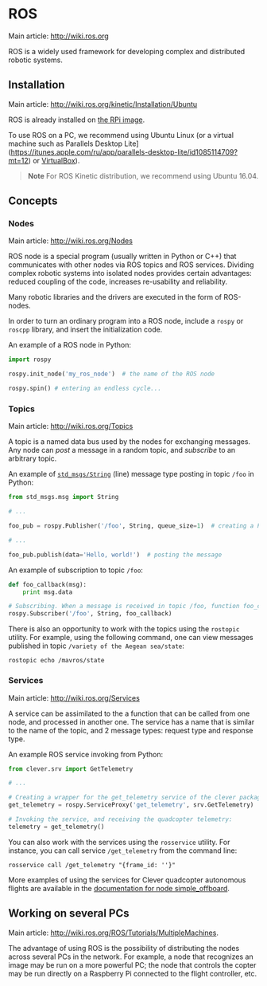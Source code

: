 ROS
===

Main article: http://wiki.ros.org

ROS is a widely used framework for developing complex and distributed robotic systems.

Installation
---

Main article: http://wiki.ros.org/kinetic/Installation/Ubuntu

ROS is already installed on [the RPi image](microsd_images.md).

To use ROS on a PC, we recommend using Ubuntu Linux (or a virtual machine such as Parallels Desktop Lite](https://itunes.apple.com/ru/app/parallels-desktop-lite/id1085114709?mt=12) or [VirtualBox](https://www.virtualbox.org)).

> **Note** For ROS Kinetic distribution, we recommend using Ubuntu 16.04.

Concepts
---

### Nodes

Main article: http://wiki.ros.org/Nodes

ROS node is a special program (usually written in Python or C++) that communicates with other nodes via ROS topics and ROS services. Dividing complex robotic systems into isolated nodes provides certain advantages: reduced coupling of the code, increases re-usability and reliability.

Many robotic libraries and the drivers are executed in the form of ROS-nodes.

In order to turn an ordinary program into a ROS node, include a `rospy` or `roscpp` library, and insert the initialization code.

An example of a ROS node in Python:

```python
import rospy

rospy.init_node('my_ros_node')  # the name of the ROS node

rospy.spin() # entering an endless cycle...
```

### Topics

Main article: http://wiki.ros.org/Topics

A topic is a named data bus used by the nodes for exchanging messages. Any node can *post* a message in a random topic, and *subscribe* to an arbitrary topic.

An example of [`std_msgs/String`](http://docs.ros.org/api/std_msgs/html/msg/String.html) (line) message type posting in topic `/foo` in Python:

```python
from std_msgs.msg import String

# ...

foo_pub = rospy.Publisher('/foo', String, queue_size=1)  # creating a Publisher

# ...

foo_pub.publish(data='Hello, world!')  # posting the message
```

An example of subscription to topic `/foo`:

```python
def foo_callback(msg):
    print msg.data

# Subscribing. When a message is received in topic /foo, function foo_callback will be invoked.
rospy.Subscriber('/foo', String, foo_callback)
```

There is also an opportunity to work with the topics using the `rostopic` utility. For example, using the following command, one can view messages published in topic `/variety of the Aegean sea/state`:

```(bash)
rostopic echo /mavros/state
```

### Services

Main article: http://wiki.ros.org/Services

A service can be assimilated to the a function that can be called from one node, and processed in another one. The service has a name that is similar to the name of the topic, and 2 message types: request type and response type.

An example ROS service invoking from Python:

```python
from clever.srv import GetTelemetry

# ...

# Creating a wrapper for the get_telemetry service of the clever package with the GetTelemetry type:
get_telemetry = rospy.ServiceProxy('get_telemetry', srv.GetTelemetry)

# Invoking the service, and receiving the quadcopter telemetry:
telemetry = get_telemetry()
```

You can also work with the services using the `rosservice` utility. For instance, you can call service `/get_telemetry` from the command line:

```(bash)
rosservice call /get_telemetry "{frame_id: ''}"
```

More examples of using the services for Clever quadcopter autonomous flights are available in the [documentation for node simple_offboard](simple_offboard.md).

Working on several PCs
---

Main article: http://wiki.ros.org/ROS/Tutorials/MultipleMachines.

The advantage of using ROS is the possibility of distributing the nodes across several PCs in the network. For example, a node that recognizes an image may be run on a more powerful PC; the node that controls the copter may be run directly on a Raspberry Pi connected to the flight controller, etc.
